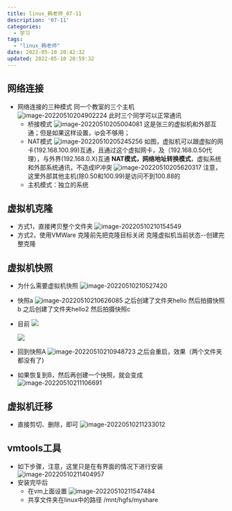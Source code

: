 ```yaml
---
title: linux_韩老师_07-11
description: '07-11'
categories:
  - 学习
tags:
  - "linux_韩老师"
date: 2022-05-10 20:42:32
updated: 2022-05-10 20:59:32
---
```


## 网络连接

- 网络连接的三种模式
  同一个教室的三个主机
  ![image-20220510204902224](images/mypost/image-20220510204902224.png)
  此时三个同学可以正常通讯
  - 桥接模式
    ![image-20220510205004081](images/mypost/image-20220510205004081.png)
    这是张三的虚拟机和外部互通；但是如果这样设置，ip会不够用；
  - NAT模式
    ![image-20220510205245256](images/mypost/image-20220510205245256.png)
    如图，虚拟机可以跟虚拟的网卡(192.168.100.99)互通，且通过这个虚拟网卡，及（192.168.0.50代理），与外界(192.168.0.X)互通
    **NAT模式，网络地址转换模式**，虚拟系统和外部系统通讯，不造成IP冲突
    ![image-20220510205620317](images/mypost/image-20220510205620317.png)
    注意，这里外部其他主机(除0.50和100.99)是访问不到100.88的
  - 主机模式：独立的系统

## 虚拟机克隆

- 方式1，直接拷贝整个文件夹
  ![image-20220510210154549](images/mypost/image-20220510210154549.png)
- 方式2，使用VMWare
  克隆前先把克隆目标关闭
  克隆虚拟机当前状态--创建完整克隆

## 虚拟机快照

- 为什么需要虚拟机快照
  ![image-20220510210527420](images/mypost/image-20220510210527420.png)

- 快照a
  ![image-20220510210626085](images/mypost/image-20220510210626085.png)
  之后创建了文件夹hello
  然后拍摄快照b
  之后创建了文件夹hello2
  然后拍摄快照c

- 目前
  ![](images/mypost/image-20220510210820396.png)

  ![](images/mypost/image-20220510210750325.png)

- 回到快照A
  ![image-20220510210948723](images/mypost/image-20220510210948723.png)
  之后会重启，效果（两个文件夹都没有了)
  
- 如果恢复到B，然后再创建一个快照，就会变成
  ![image-20220510211106691](images/mypost/image-20220510211106691.png)
  
  

## 虚拟机迁移

- 直接剪切、删除，即可
  ![image-20220510211233012](images/mypost/image-20220510211233012.png)

## vmtools工具

- 如下步骤，注意，这里只是在有界面的情况下进行安装
  ![image-20220510211404957](images/mypost/image-20220510211404957.png)
- 安装完毕后
  - 在vm上面设置
    ![image-20220510211547484](images/mypost/image-20220510211547484.png)
  - 共享文件夹在linux中的路径 /mnt/hgfs/myshare
    

